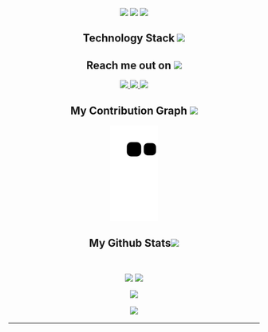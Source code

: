 
<p align="center">
 
</p align="center">

<p align="center">
 
 <img src="https://badges.pufler.dev/visits/rishabburman2/rishabburman2"/> 
 <img src="https://badges.pufler.dev/repos/rishabburman2"/>
 <img src="https://badges.pufler.dev/commits/monthly/rishabburman2" />

</p>

<h2 align="center">Technology Stack <img src="https://github.com/ritik307/ritik307/blob/main/images/laptop.gif" width="50"></h2>

<!-- <p align="center">
 <img src="https://img.shields.io/badge/C-00599C?style=flat-square&logo=c&logoColor=white"/>
<img src="https://img.shields.io/badge/-java-E34A86?style=flat-square&logo=java"/>
<img src="https://img.shields.io/badge/-C++-00599C?style=flat-square&logo=c"/>
<img src="https://img.shields.io/badge/-HTML5-E34F26?style=flat-square&logo=html5&logoColor=white"/>
<img src="https://img.shields.io/badge/-CSS3-1572B6?style=flat-square&logo=css3"/>
<img src="https://img.shields.io/badge/-Bootstrap-563D7C?style=flat-square&logo=bootstrap"/>
<img src="https://img.shields.io/badge/-Heroku-430098?style=flat-square&logo=heroku"/>
<img src="https://img.shields.io/badge/-JavaScript-black?style=flat-square&logo=javascript"/>
<img src="https://img.shields.io/badge/-Nodejs-black?style=flat-square&logo=Node.js"/>
<img src="https://img.shields.io/badge/-React-black?style=flat-square&logo=react"/>
<img src="https://img.shields.io/badge/-MongoDB-black?style=flat-square&logo=mongodb"/>
<img src="https://img.shields.io/badge/-MySQL-black?style=flat-square&logo=mysql"/>
<img src="https://img.shields.io/badge/-Git-black?style=flat-square&logo=git"/>
<img src="https://img.shields.io/badge/-GitHub-black?style=flat-square&logo=github"/>
</p> -->

<h2 align="center">Reach me out on <img src="https://media0.giphy.com/media/jqNPzdTTxQfOgOqpO4/source.gif" width="50"></h2>

<p align="center">

<a href="mailto: rishabburman2012@gmail.com">
 <img src="https://img.shields.io/badge/-rishabburman2012-c14438?style=flat-square&logo=Gmail&logoColor=white&link=mailto:rishabburman2012@gmail.com"/>
</a>
<a href="https://www.linkedin.com/in/rishabburman20/">
 <img src="https://img.shields.io/badge/-rishabburman-blue?style=flat-square&logo=Linkedin&logoColor=white&link=https://www.linkedin.com/in/rishabburman20/"/>
</a>
 <a href="https://twitter.com/rishucado">
 <img src="https://img.shields.io/badge/-rishabburman-blue?style=flat-square&logo=twitter&logoColor=white&link=https://twitter.com/rishucado"/>
</a>
</p>


<h2 align="center">
  My Contribution Graph <img src="https://media.giphy.com/media/xUA7aZeLE2e0P7Znz2/giphy.gif" width="50">
</h2>
<p align="center">
  <img src="https://github.com/rishabburman2/rishabburman2/raw/output/github-contribution-grid-snake.svg" alt="snake"></center>
</p>

<h2 align="center">
  My Github Stats<img src="https://media.giphy.com/media/VgCDAzcKvsR6OM0uWg/giphy.gif" width="50">
</h2>
 
<br>

<p align = "center">
  <img  src = "https://github-readme-stats.vercel.app/api?username=rishabburman2&show_icons=true&theme=radical&line_height=27">
  <img src = "https://github-readme-stats.vercel.app/api/top-langs/?username=rishabburman2&hide=html,css,java,shaderlab,kotlin,hlsl&theme=radical">
</p>

<p align = "center">
 <img  src="https://github-readme-streak-stats.herokuapp.com/?user=rishabburman2&show_icons=true&locale=en&layout=compact&theme=radical&line_height=0" />
</p> 

<p align = "center">
 <img src="https://activity-graph.herokuapp.com/graph?username=rishabburman2&theme=redical">
</p> 
<hr>
